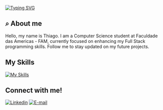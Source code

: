 <!-- Typing Animation -->
[![Typing SVG](https://readme-typing-svg.demolab.com?font=Fira+Code&weight=600&size=25&pause=1000&color=006400&random=false&width=435&height=40&lines=Welcome+to+my+codes.+)](https://git.io/typing-svg)
<!-- About Section -->
## ⌕ About me
Hello, my name is Thiago. I am a Computer Science student at Faculdade das Americas - FAM, currently focused on enhancing my Full Stack programming skills. Follow me to stay updated on my future projects.

<!-- Skills Section -->
## My Skills
[![My Skills](https://skillicons.dev/icons?i=php,react,nodejs,js,tailwind,laravel,mysql,py,html,css)](https://skillicons.dev)

<!-- Connect Section -->
## Connect with me!
[![Linkedin](https://skillicons.dev/icons?i=linkedin&theme=light&size=10)](https://www.linkedin.com/in/thiagotorresz/) 
[![E-mail](https://skillicons.dev/icons?i=gmail&theme=light&size=10)](mailto:torrestube093@gmail.com)
